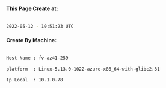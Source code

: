 
   
#### This Page Create at:

```bash

2022-05-12 - 10:51:23 UTC

```

#### Create By Machine:

```bash

Host Name : fv-az41-259

platform  : Linux-5.13.0-1022-azure-x86_64-with-glibc2.31

Ip Local  : 10.1.0.78

```

